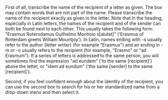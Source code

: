 First of all, transcribe the name of the recipient of a letter as given. The box may contain words that are not part of the name. Please transcribe the name of the recipient exactly as given in the letter. Note that in the heading, especially in Latin letters, the names of the recipient and of the sender can both be found next to each other. This usually takes the following form: "Erasmus Roterodamus Guilhelmo Montioio s[alutat]" ('Erasmus of Rotterdam greets William Mountjoy'). In Latin, names ending with -s usually refer to the author (letter writer) (for example "Erasmus") and an ending in -m or -o  usually refers to the recipient (for example, "Erasmo" or "ad Erasmum"). If a series of letters is addressed to the same person, you will sometimes find the expression "ad eundem" ('to the same [recipient]') above the letter, or "idem ad eundum" ('the same [sender] to the same [recipient]').

Second, if you feel confident enough about the identity of the recipient, you can use the second box to search for his or her standardized name from a drop-down menu and then select it.
